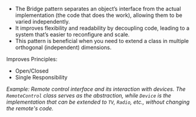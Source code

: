- The Bridge pattern separates an object’s interface from the actual implementation (the code that does the work), allowing them to be varied independently.
- It improves flexibility and readability by decoupling code, leading to a system that’s easier to reconfigure and scale.
- This pattern is beneficial when you need to extend a class in multiple orthogonal (independent) dimensions.

Improves Principles:
- Open/Closed
- Single Responsibility

*Example: Remote control interface and its interaction with devices. The `RemoteControl` class serves as the abstraction, while `Device` is the implementation that can be extended to `TV`, `Radio`, etc., without changing the remote's code.* 
